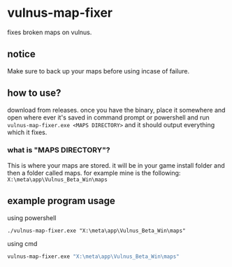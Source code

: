 # vulnus-map-fixer

fixes broken maps on vulnus.

## notice
Make sure to back up your maps before using incase of failure.

## how to use?
download from releases. once you have the binary, place it somewhere and open where ever it's saved in command prompt or powershell and run `vulnus-map-fixer.exe <MAPS DIRECTORY>` and it should output everything which it fixes.

### what is "MAPS DIRECTORY"?
This is where your maps are stored. it will be in your game install folder and then a folder called maps. for example mine is the following: `X:\meta\app\Vulnus_Beta_Win\maps`


## example program usage
using powershell
```pwsh
./vulnus-map-fixer.exe "X:\meta\app\Vulnus_Beta_Win\maps"
```
using cmd
```cmd
vulnus-map-fixer.exe "X:\meta\app\Vulnus_Beta_Win\maps"
```
